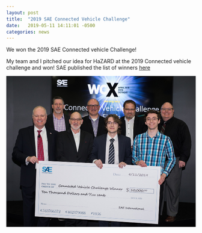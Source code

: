 ```yaml
---
layout: post
title:  "2019 SAE Connected Vehicle Challenge"
date:   2019-05-11 14:11:01 -0500
categories: news
---
```

We won the 2019 SAE Connected vehicle Challenge!

<!-- excerpt-end -->
My team and I pitched our idea for HaZARD at the 2019 Connected vehicle challenge and won! SAE published the list of winners [here][challenge-news-link]

![Big Check](/_img/connected-vehicle-challenge-winners.png)

[challenge-news-link]: https://www.sae.org/attend/wcx/2019/experience/connected-vehicle-challenge